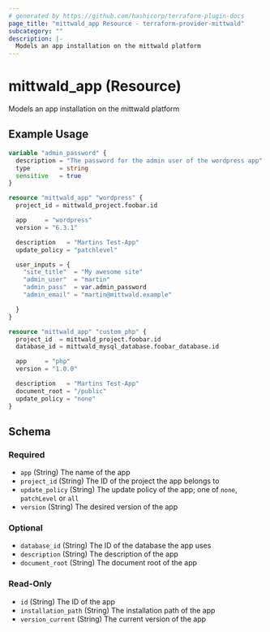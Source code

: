 ```yaml
---
# generated by https://github.com/hashicorp/terraform-plugin-docs
page_title: "mittwald_app Resource - terraform-provider-mittwald"
subcategory: ""
description: |-
  Models an app installation on the mittwald platform
---
```


# mittwald_app (Resource)

Models an app installation on the mittwald platform

## Example Usage

```terraform
variable "admin_password" {
  description = "The password for the admin user of the wordpress app"
  type        = string
  sensitive   = true
}

resource "mittwald_app" "wordpress" {
  project_id = mittwald_project.foobar.id

  app     = "wordpress"
  version = "6.3.1"

  description   = "Martins Test-App"
  update_policy = "patchlevel"

  user_inputs = {
    "site_title"  = "My awesome site"
    "admin_user"  = "martin"
    "admin_pass"  = var.admin_password
    "admin_email" = "martin@mittwald.example"

  }
}

resource "mittwald_app" "custom_php" {
  project_id  = mittwald_project.foobar.id
  database_id = mittwald_mysql_database.foobar_database.id

  app     = "php"
  version = "1.0.0"

  description   = "Martins Test-App"
  document_root = "/public"
  update_policy = "none"
}
```

<!-- schema generated by tfplugindocs -->
## Schema

### Required

- `app` (String) The name of the app
- `project_id` (String) The ID of the project the app belongs to
- `update_policy` (String) The update policy of the app; one of `none`, `patchLevel` or `all`
- `version` (String) The desired version of the app

### Optional

- `database_id` (String) The ID of the database the app uses
- `description` (String) The description of the app
- `document_root` (String) The document root of the app

### Read-Only

- `id` (String) The ID of the app
- `installation_path` (String) The installation path of the app
- `version_current` (String) The current version of the app
